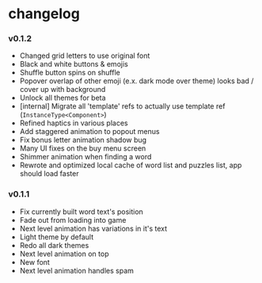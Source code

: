 # changelog

### v0.1.2
- Changed grid letters to use original font
- Black and white buttons & emojis
- Shuffle button spins on shuffle
- Popover overlap of other emoji (e.x. dark mode over theme) looks bad / cover up with background
- Unlock all themes for beta
- \[internal\] Migrate all 'template' refs to actually use template ref (`InstanceType<Component>`)
- Refined haptics in various places
- Add staggered animation to popout menus
- Fix bonus letter animation shadow bug
- Many UI fixes on the buy menu screen
- Shimmer animation when finding a word
- Rewrote and optimized local cache of word list and puzzles list, app should load faster

### v0.1.1
- Fix currently built word text's position
- Fade out from loading into game
- Next level animation has variations in it's text
- Light theme by default
- Redo all dark themes
- Next level animation on top
- New font
- Next level animation handles spam 
